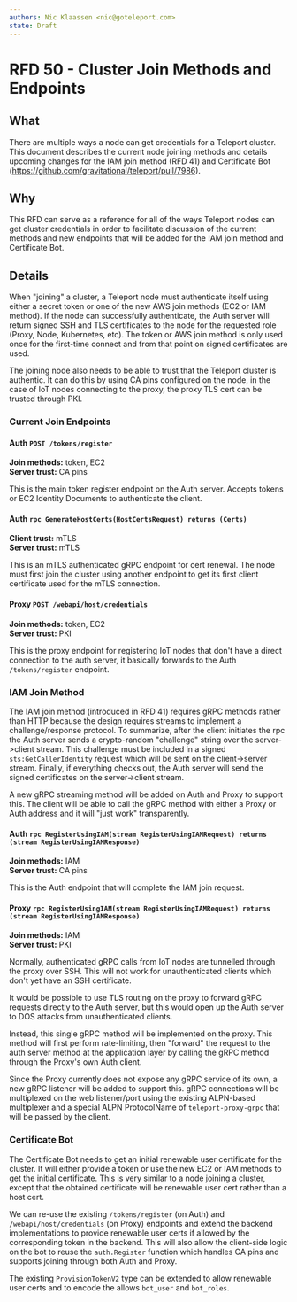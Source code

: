 ```yaml
---
authors: Nic Klaassen <nic@goteleport.com>
state: Draft
---
```


# RFD 50 - Cluster Join Methods and Endpoints

## What

There are multiple ways a node can get credentials for a Teleport cluster. This
document describes the current node joining methods and details upcoming changes
for the IAM join method (RFD 41) and Certificate Bot
(https://github.com/gravitational/teleport/pull/7986).

## Why

This RFD can serve as a reference for all of the ways Teleport nodes can get
cluster credentials in order to facilitate discussion of the current methods and
new endpoints that will be added for the IAM join method and Certificate Bot.

## Details

When "joining" a cluster, a Teleport node must authenticate itself using either
a secret token or one of the new AWS join methods (EC2 or IAM method). If the
node can successfully authenticate, the Auth server will return signed SSH and
TLS certificates to the node for the requested role (Proxy, Node, Kubernetes,
etc). The token or AWS join method is only used once for the first-time connect
and from that point on signed certificates are used.

The joining node also needs to be able to trust that the Teleport cluster is
authentic. It can do this by using CA pins configured on the node, in the case
of IoT nodes connecting to the proxy, the proxy TLS cert can be trusted through
PKI.

### Current Join Endpoints

#### Auth `POST /tokens/register`

**Join methods:** token, EC2  
**Server trust:** CA pins

This is the main token register endpoint on the Auth server. Accepts tokens or
EC2 Identity Documents to authenticate the client.

#### Auth `rpc GenerateHostCerts(HostCertsRequest) returns (Certs)`

**Client trust:** mTLS  
**Server trust:** mTLS

This is an mTLS authenticated gRPC endpoint for cert renewal. The node must
first join the cluster using another endpoint to get its first client
certificate used for the mTLS connection.

#### Proxy `POST /webapi/host/credentials`

**Join methods:** token, EC2  
**Server trust:** PKI

This is the proxy endpoint for registering IoT nodes that don't have a direct
connection to the auth server, it basically forwards to the Auth
`/tokens/register` endpoint.

### IAM Join Method

The IAM join method (introduced in RFD 41) requires gRPC methods rather than
HTTP because the design requires streams to implement a challenge/response
protocol. To summarize, after the client initiates the rpc the Auth server sends
a crypto-random "challenge" string over the server->client stream. This
challenge must be included in a signed `sts:GetCallerIdentity` request which
will be sent on the client->server stream.  Finally, if everything checks out,
the Auth server will send the signed certificates on the server->client stream.

A new gRPC streaming method will be added on Auth and Proxy to support this. The
client will be able to call the gRPC method with either a Proxy or Auth address
and it will "just work" transparently.

#### Auth `rpc RegisterUsingIAM(stream RegisterUsingIAMRequest) returns (stream RegisterUsingIAMResponse)`

**Join methods:** IAM  
**Server trust:** CA pins

This is the Auth endpoint that will complete the IAM join request.

#### Proxy `rpc RegisterUsingIAM(stream RegisterUsingIAMRequest) returns (stream RegisterUsingIAMResponse)`

**Join methods:** IAM  
**Server trust:** PKI

Normally, authenticated gRPC calls from IoT nodes are tunnelled through the
proxy over SSH. This will not work for unauthenticated clients which don't yet
have an SSH certificate.

It would be possible to use TLS routing on the proxy to forward gRPC requests
directly to the Auth server, but this would open up the Auth server to DOS
attacks from unauthenticated clients.

Instead, this single gRPC method will be implemented on the proxy. This method
will first perform rate-limiting, then "forward" the request to the auth server
method at the application layer by calling the gRPC method through the Proxy's
own Auth client.

Since the Proxy currently does not expose any gRPC service of its own, a new
gRPC listener will be added to support this. gRPC connections will be
multiplexed on the web listener/port using the existing ALPN-based multiplexer
and a special ALPN ProtocolName of `teleport-proxy-grpc` that will be passed by
the client.

### Certificate Bot

The Certificate Bot needs to get an initial renewable user certificate for the
cluster. It will either provide a token or use the new EC2 or IAM methods to get
the initial certificate. This is very similar to a node joining a cluster,
except that the obtained certificate will be renewable user cert rather than a
host cert.

We can re-use the existing `/tokens/register` (on Auth) and
`/webapi/host/credentials` (on Proxy) endpoints and extend the backend
implementations to provide renewable user certs if allowed by the corresponding
token in the backend. This will also allow the client-side logic on the bot to
reuse the `auth.Register` function which handles CA pins and supports joining
through both Auth and Proxy.

The existing `ProvisionTokenV2` type can be extended to allow renewable user
certs and to encode the allows `bot_user` and `bot_roles`.
